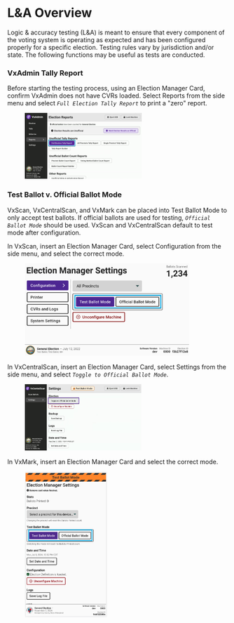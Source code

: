 # L\&A Overview

Logic & accuracy testing (L\&A) is meant to ensure that every component of the voting system is operating as expected and has been configured properly for a specific election. Testing rules vary by jurisdiction and/or state. The following functions may be useful as tests are conducted.

### VxAdmin Tally Report&#x20;

Before starting the testing process, using an Election Manager Card, confirm VxAdmin does not have CVRs loaded. Select Reports from the side menu and select _`Full Election Tally Report`_ to print a "zero" report.

<figure><img src="../.gitbook/assets/image (905).png" alt="" width="267"><figcaption></figcaption></figure>

### Test Ballot v. Official Ballot Mode&#x20;

VxScan, VxCentralScan, and VxMark can be placed into Test Ballot Mode to only accept test ballots. If official ballots are used for testing, _`Official Ballot Mode`_ should be used. VxScan and VxCentralScan default to test mode after configuration.

In VxScan, insert an Election Manager Card, select Configuration from the side menu, and select the correct mode.&#x20;

<figure><img src="../.gitbook/assets/image (15).png" alt="" width="375"><figcaption></figcaption></figure>

In VxCentralScan, insert an Election Manager Card, select Settings from the side menu, and select  _`Toggle to Official Ballot Mode`_.&#x20;

<figure><img src="../.gitbook/assets/image (907).png" alt="" width="266"><figcaption></figcaption></figure>

In VxMark, insert an Election Manager Card and select the correct mode.

<figure><img src="../.gitbook/assets/image (16).png" alt="" width="188"><figcaption></figcaption></figure>
